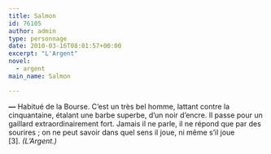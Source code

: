 ```yaml
---
title: Salmon
id: 76105
author: admin
type: personnage
date: 2010-03-16T08:01:57+00:00
excerpt: "L'Argent"
novel:
  - argent
main_name: Salmon

---
```

**—** Habitué de la Bourse. C&rsquo;est un très bel homme, lattant contre la cinquantaine, étalant une barbe superbe, d&rsquo;un noir d&rsquo;encre. Il passe pour un gaillard extraordinairement fort. Jamais il ne parle, il ne répond que par des sourires ; on ne peut savoir dans quel sens il joue, ni même s&rsquo;il joue [3]. _(L&rsquo;Argent.)_